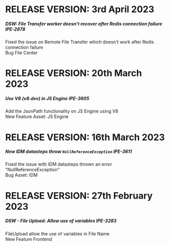 # RELEASE VERSION: 3rd April 2023

##### DSW: File Transfer worker doesn't recover after Redis connection failure <span class="ticket">IPE-2878</span>  
 Fixed the issue on Remote File Transfer which doesn't work after Redis connection failure   
  <span class="bug">Bug</span> <span class="service">File Center</span>  
  
# RELEASE VERSION: 20th March 2023

##### Use V8 (v8.dev) in JS Engine <span class="ticket">IPE-3605</span>  
 Add the JsonPath functionality on JS Engine using V8  
  <span class="new">New Feature</span> <span class="service">Asset: JS Engine</span>  
  
# RELEASE VERSION: 16th March 2023

##### New IDM datasteps throw `NullReferenceException` <span class="ticket">IPE-3611</span>  
 Fixed the issue with IDM datasteps thrown an error "NullReferenceException"  
  <span class="bug">Bug</span> <span class="service">Asset: IDM</span>  
  
# RELEASE VERSION: 27th February 2023

##### DSW -  File Upload: Allow use of variables <span class="ticket">IPE-3283</span>  
 FileUpload allow the use of variables in File Name  
  <span class="new">New Feature</span> <span class="service">Frontend</span>  
  

